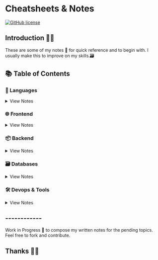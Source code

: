# Cheatsheets & Notes

[![GitHub license](https://img.shields.io/badge/license-MIT-blue.svg)](https://github.com/akshaychaudhari/cheatsheets-notes/blob/master/LICENSE)

## Introduction ✍🏼 

These are some of my notes 📝 for quick reference and to begin with.
I usually make this to improve on my skills.🗃

## 📚 Table of Contents

### 📃 Languages

<details>
<summary>View Notes</summary>

- [Bash](notes/languages/bash/bash.md)
- [C](notes/languages/c/c.md)
- [C](notes/languages/c++/c++.md)
- [Java](notes/languages/java.java)
- [Python](notes/languages/python/python.md)
- [JavaScript](notes/languages/javascript/javascript.md)

</details>

### 🌐 Frontend

<details>
<summary>View Notes</summary>

- [Bootstrap](notes/frontend/bootstrap/bootstrap.md)
- [Angular](notes/frontend/angular/angular.md)

</details>


### 📦 Backend

<details>
<summary>View Notes</summary>

- [SpringBoot](notes/backend/SpringBoot/SpringBoot.md)
- [Hibernate](notes/backend/hibernate/hibernate.md)

</details>


### 🗃️ Databases

<details>
<summary>View Notes</summary>

- [Oracle](notes/databases/oracle/oracle.md)
- [MySQL](notes/databases/mysql/mysql.md)
- [MongoDB](notes/databases/mongodb/mongodb.md)
 
</details>
 

### 🛠 Devops & Tools

<details>
<summary>View Notes</summary>

- [Git](notes/devops-tools/git/git.md)
- [Docker](notes/devops-tools/docker/docker.md)
- [Maven](notes/devops-tools/maven/maven.md)

</details>



## ------------

 Work in Progress 🚧 to compose my written notes for the pending topics.
 Feel free to fork and contribute.

## Thanks 🙌🏼 

